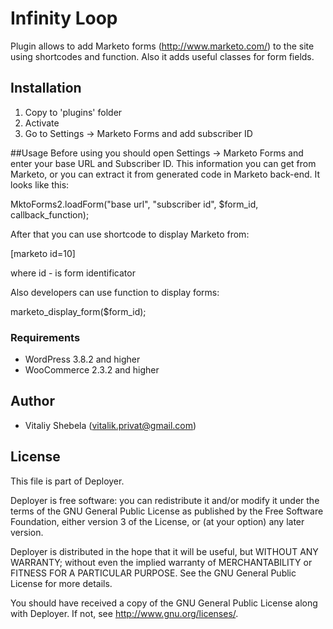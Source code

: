 # Infinity Loop
Plugin allows to add Marketo forms (http://www.marketo.com/) to the site using shortcodes and function. Also it adds
useful classes for form fields.

## Installation
1. Copy to 'plugins' folder
2. Activate
3. Go to Settings -> Marketo Forms and add subscriber ID

##Usage
Before using you should open Settings -> Marketo Forms and enter your base URL and Subscriber ID. This information you
can get from Marketo, or you can extract it from generated code in Marketo back-end. It looks like this:

MktoForms2.loadForm("base url", "subscriber  id", $form_id, callback_function);

After that you can use shortcode to display Marketo from:

[marketo id=10]

where id - is form identificator

Also developers can use function to display forms:

marketo_display_form($form_id);

### Requirements
* WordPress 3.8.2 and higher
* WooCommerce 2.3.2 and higher

## Author

* Vitaliy Shebela (vitalik.privat@gmail.com)

## License
This file is part of Deployer.

Deployer is free software: you can redistribute it and/or modify
it under the terms of the GNU General Public License as published by
the Free Software Foundation, either version 3 of the License, or
(at your option) any later version.

Deployer is distributed in the hope that it will be useful,
but WITHOUT ANY WARRANTY; without even the implied warranty of
MERCHANTABILITY or FITNESS FOR A PARTICULAR PURPOSE.  See the
GNU General Public License for more details.

You should have received a copy of the GNU General Public License
along with Deployer.  If not, see <http://www.gnu.org/licenses/>.




